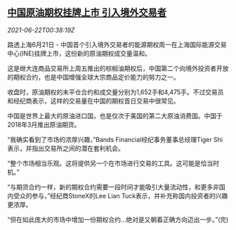 <!--1624323663000-->
[中国原油期权挂牌上市 引入境外交易者](https://cn.reuters.com/article/china-crude-options-0621-mon-idCNKCS2DY01C)
------

<div><i>2021-06-22T00:38:19Z</i></div><p>路透上海6月21日 - 中国首个引入境外交易者的能源期权周一在上海国际能源交易中心(INE)挂牌上市，这份新的原油期权成交量温和。</p><p>这是继大连商品交易所上周五推出的棕榈油期权后，中国第二个向境外投资者开放的期权合约，也是中国增强全球大宗商品定价能力的努力之一。</p><p>收盘时，原油期权的未平仓合约和成交量分别为1,652手和4,475手。不过交易员和经纪商表示，这样的交易量在中国的期权首日交易中很常见。</p><p>中国是世界上最大的原油进口国，也是仅次于美国的第二大原油消费国。中国于2018年3月推出原油期货。</p><p>“我确实看到了市场的浓厚兴趣，”Bands Financial经纪事务董事总经理Tiger Shi表示，并指出交易所之间的潜在套利机会。</p><p>“整个市场相当乐观。这将提供另一个在市场进行交易的工具。这可能是恰当时机。”</p><p>“与期货合约一样，新的期权合约需要一段时间才能吸引大量流动性，和更多非国内受众的参与，”经纪商StoneX的Lee Lian Tuck表示，并补充称国内投资者的兴趣更浓厚。</p><p>“但在如此庞大的市场中增加一份期权合约...绝对是又朝着正确方向迈出一步。”(完)</p>
